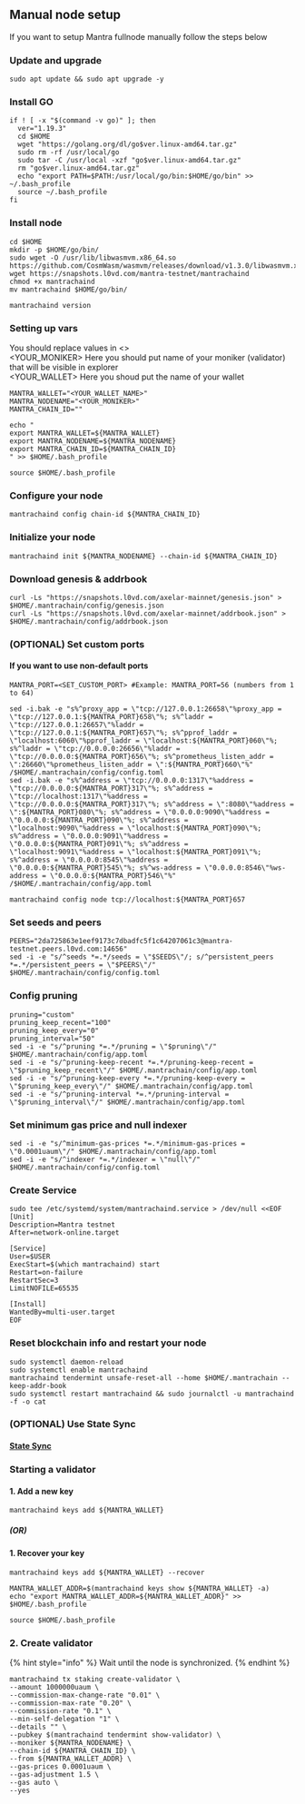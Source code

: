## Manual node setup
If you want to setup Mantra fullnode manually follow the steps below

### Update and upgrade
```
sudo apt update && sudo apt upgrade -y
```

### Install GO
```
if ! [ -x "$(command -v go)" ]; then
  ver="1.19.3"
  cd $HOME
  wget "https://golang.org/dl/go$ver.linux-amd64.tar.gz"
  sudo rm -rf /usr/local/go
  sudo tar -C /usr/local -xzf "go$ver.linux-amd64.tar.gz"
  rm "go$ver.linux-amd64.tar.gz"
  echo "export PATH=$PATH:/usr/local/go/bin:$HOME/go/bin" >> ~/.bash_profile
  source ~/.bash_profile
fi
```

### Install node
```
cd $HOME
mkdir -p $HOME/go/bin/
sudo wget -O /usr/lib/libwasmvm.x86_64.so https://github.com/CosmWasm/wasmvm/releases/download/v1.3.0/libwasmvm.x86_64.so
wget https://snapshots.l0vd.com/mantra-testnet/mantrachaind
chmod +x mantrachaind
mv mantrachaind $HOME/go/bin/

mantrachaind version
```


### Setting up vars
You should replace values in <> <br />
<YOUR_MONIKER> Here you should put name of your moniker (validator) that will be visible in explorer <br />
<YOUR_WALLET> Here you shoud put the name of your wallet

```
MANTRA_WALLET="<YOUR_WALLET_NAME>"
MANTRA_NODENAME="<YOUR_MONIKER>"
MANTRA_CHAIN_ID=""
```

```
echo "
export MANTRA_WALLET=${MANTRA_WALLET}
export MANTRA_NODENAME=${MANTRA_NODENAME}
export MANTRA_CHAIN_ID=${MANTRA_CHAIN_ID}
" >> $HOME/.bash_profile

source $HOME/.bash_profile
```


### Configure your node
```
mantrachaind config chain-id ${MANTRA_CHAIN_ID}
```

### Initialize your node
```
mantrachaind init ${MANTRA_NODENAME} --chain-id ${MANTRA_CHAIN_ID}
```

### Download genesis & addrbook
```
curl -Ls "https://snapshots.l0vd.com/axelar-mainnet/genesis.json" > $HOME/.mantrachain/config/genesis.json
curl -Ls "https://snapshots.l0vd.com/axelar-mainnet/addrbook.json" > $HOME/.mantrachain/config/addrbook.json
```

### (OPTIONAL) Set custom ports

#### If you want to use non-default ports
```
MANTRA_PORT=<SET_CUSTOM_PORT> #Example: MANTRA_PORT=56 (numbers from 1 to 64)
```
```
sed -i.bak -e "s%^proxy_app = \"tcp://127.0.0.1:26658\"%proxy_app = \"tcp://127.0.0.1:${MANTRA_PORT}658\"%; s%^laddr = \"tcp://127.0.0.1:26657\"%laddr = \"tcp://127.0.0.1:${MANTRA_PORT}657\"%; s%^pprof_laddr = \"localhost:6060\"%pprof_laddr = \"localhost:${MANTRA_PORT}060\"%; s%^laddr = \"tcp://0.0.0.0:26656\"%laddr = \"tcp://0.0.0.0:${MANTRA_PORT}656\"%; s%^prometheus_listen_addr = \":26660\"%prometheus_listen_addr = \":${MANTRA_PORT}660\"%" /$HOME/.mantrachain/config/config.toml
sed -i.bak -e "s%^address = \"tcp://0.0.0.0:1317\"%address = \"tcp://0.0.0.0:${MANTRA_PORT}317\"%; s%^address = \"tcp://localhost:1317\"%address = \"tcp://0.0.0.0:${MANTRA_PORT}317\"%; s%^address = \":8080\"%address = \":${MANTRA_PORT}080\"%; s%^address = \"0.0.0.0:9090\"%address = \"0.0.0.0:${MANTRA_PORT}090\"%; s%^address = \"localhost:9090\"%address = \"localhost:${MANTRA_PORT}090\"%; s%^address = \"0.0.0.0:9091\"%address = \"0.0.0.0:${MANTRA_PORT}091\"%; s%^address = \"localhost:9091\"%address = \"localhost:${MANTRA_PORT}091\"%; s%^address = \"0.0.0.0:8545\"%address = \"0.0.0.0:${MANTRA_PORT}545\"%; s%^ws-address = \"0.0.0.0:8546\"%ws-address = \"0.0.0.0:${MANTRA_PORT}546\"%" /$HOME/.mantrachain/config/app.toml
```
```
mantrachaind config node tcp://localhost:${MANTRA_PORT}657
```

### Set seeds and peers
```
PEERS="2da725863e1eef9173c7dbadfc5f1c64207061c3@mantra-testnet.peers.l0vd.com:14656"
sed -i -e "s/^seeds *=.*/seeds = \"$SEEDS\"/; s/^persistent_peers *=.*/persistent_peers = \"$PEERS\"/" $HOME/.mantrachain/config/config.toml
```

### Config pruning
```
pruning="custom"
pruning_keep_recent="100"
pruning_keep_every="0"
pruning_interval="50"
sed -i -e "s/^pruning *=.*/pruning = \"$pruning\"/" $HOME/.mantrachain/config/app.toml
sed -i -e "s/^pruning-keep-recent *=.*/pruning-keep-recent = \"$pruning_keep_recent\"/" $HOME/.mantrachain/config/app.toml
sed -i -e "s/^pruning-keep-every *=.*/pruning-keep-every = \"$pruning_keep_every\"/" $HOME/.mantrachain/config/app.toml
sed -i -e "s/^pruning-interval *=.*/pruning-interval = \"$pruning_interval\"/" $HOME/.mantrachain/config/app.toml
```

### Set minimum gas price and null indexer
```
sed -i -e "s/^minimum-gas-prices *=.*/minimum-gas-prices = \"0.0001uaum\"/" $HOME/.mantrachain/config/app.toml
sed -i -e "s/^indexer *=.*/indexer = \"null\"/" $HOME/.mantrachain/config/config.toml
```

### Create Service
```
sudo tee /etc/systemd/system/mantrachaind.service > /dev/null <<EOF
[Unit]
Description=Mantra testnet
After=network-online.target

[Service]
User=$USER
ExecStart=$(which mantrachaind) start
Restart=on-failure
RestartSec=3
LimitNOFILE=65535

[Install]
WantedBy=multi-user.target
EOF
```

### Reset blockchain info and restart your node
```
sudo systemctl daemon-reload
sudo systemctl enable mantrachaind
mantrachaind tendermint unsafe-reset-all --home $HOME/.mantrachain --keep-addr-book
sudo systemctl restart mantrachaind && sudo journalctl -u mantrachaind -f -o cat
```

### (OPTIONAL) Use State Sync

#### [State Sync]()


### Starting a validator

#### 1. Add a new key
```
mantrachaind keys add ${MANTRA_WALLET}
```
##### (OR)

#### 1. Recover your key
```
mantrachaind keys add ${MANTRA_WALLET} --recover
```

```
MANTRA_WALLET_ADDR=$(mantrachaind keys show ${MANTRA_WALLET} -a)
echo "export MANTRA_WALLET_ADDR=${MANTRA_WALLET_ADDR}" >> $HOME/.bash_profile

source $HOME/.bash_profile
```


### 2. Create validator

{% hint style="info" %}
Wait until the node is synchronized.
{% endhint %}

```
mantrachaind tx staking create-validator \
--amount 1000000uaum \
--commission-max-change-rate "0.01" \
--commission-max-rate "0.20" \
--commission-rate "0.1" \
--min-self-delegation "1" \
--details "" \
--pubkey $(mantrachaind tendermint show-validator) \
--moniker ${MANTRA_NODENAME} \
--chain-id ${MANTRA_CHAIN_ID} \
--from ${MANTRA_WALLET_ADDR} \
--gas-prices 0.0001uaum \
--gas-adjustment 1.5 \
--gas auto \
--yes
```

